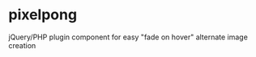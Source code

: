 pixelpong
=========

jQuery/PHP plugin component for easy "fade on hover" alternate image creation 
